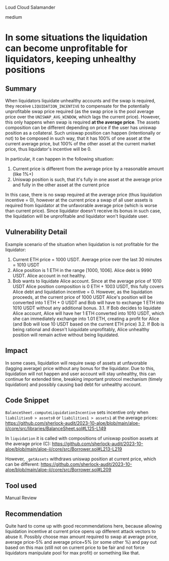 Loud Cloud Salamander

medium

# In some situations the liquidation can become unprofitable for liquidators, keeping unhealthy positions
## Summary

When liquidators liquidate unhealthy accounts and the swap is required, they receive `LIQUIDATION_INCENTIVE` to compensate for the potentially unprofitable swap price required (as the swap price is the pool average price over the `UNISWAP_AVG_WINDOW`, which lags the current price). However, this only happens when swap is required **at the average price**. The assets composition can be different depending on price if the user has uniswap position as a collateral. Such uniswap position can happen (intentionally or not) to be composed in such way, that it has 100% of one asset at the current average price, but 100% of the other asset at the current market price, thus liquidator's incentive will be 0.

In particular, it can happen in the following situation:
1. Current price is different from the average price by a reasonable amount (like 1%+)
2. Uniswap position is such, that it's fully in one asset at the average price and fully in the other asset at the current price

In this case, there is no swap required at the average price (thus liquidation incentive = 0), however at the current price a swap of all user assets is required from liquidator at the unfavorable average price (which is worse than current price). Since liquidator doesn't receive its bonus in such case, the liquidation will be unprofitable and liquidator won't liquidate user. 


## Vulnerability Detail

Example scenario of the situation when liquidation is not profitable for the liquidator:
1. Current ETH price = 1000 USDT. Average price over the last 30 minutes = 1010 USDT
2. Alice position is 1 ETH in the range [1000, 1006]. Alice debt is 9990 USDT. Alice account in not healthy.
3. Bob wants to liquidate Alice account. Since at the average price of 1010 USDT Alice position composition is 0 ETH + 1003 USDT, this fully covers Alice debt and liquidation incentive = 0. However, as the liquidation proceeds, at the current price of 1000 USDT Alice's position will be converted into 1 ETH + 0 USDT and Bob will have to exchange 1 ETH into 1010 USDT without any additional bonus.
3.1. If Bob decides to liquidate Alice account, Alice will have her 1 ETH converted into 1010 USDT, which she can immediately exchange into 1.01 ETH, creating a profit for Alice (and Bob will lose 10 USDT based on the current ETH price)
3.2. If Bob is being rational and doesn't luiquidate unprofitably, Alice unhealthy position will remain active without being liquidated.

## Impact

In some cases, liquidation will require swap of assets at unfavorable (lagging average) price without any bonus for the liquidator. Due to this, liquidation will not happen and user account will stay unhealthy, this can continue for extended time, breaking important protocol mechanism (timely liquidation) and possibly causing bad debt for unhealthy account.

## Code Snippet

`BalanceSheet.computeLiquidationIncentive` sets incentive only when `liabilities0 > assets0` or `liabilities1 > assets1` at the average prices:
https://github.com/sherlock-audit/2023-10-aloe/blob/main/aloe-ii/core/src/libraries/BalanceSheet.sol#L125-L149

In `liquidation` it is called with compositions of uniswap position assets at the average price (C):
https://github.com/sherlock-audit/2023-10-aloe/blob/main/aloe-ii/core/src/Borrower.sol#L213-L219

However, `_getAssets` withdraws uniswap position at current price, which can be different:
https://github.com/sherlock-audit/2023-10-aloe/blob/main/aloe-ii/core/src/Borrower.sol#L209

## Tool used

Manual Review

## Recommendation

Quite hard to come up with good recommendations here, because allowing liquidation incentive at current price opens up different attack vectors to abuse it. Possibly choose max amount required to swap at average price, average price-5% and average price+5% (or some other %) and pay out based on this max (still not on current price to be fair and not force liquidators manipulate pool for max profit) or something like that.